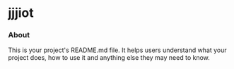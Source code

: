 jjjiot
===

### About

This is your project's README.md file. It helps users understand what your
project does, how to use it and anything else they may need to know.